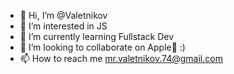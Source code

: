 - 👋 Hi, I’m @Valetnikov
- 👀 I’m interested in JS
- 🌱 I’m currently learning Fullstack Dev
- 💞️ I’m looking to collaborate on Apple🍏 :) 
- 📫 How to reach me mr.valetnikov.74@gmail.com

<!---
Valetnikov/Valetnikov is a ✨ special ✨ repository because its `README.md` (this file) appears on your GitHub profile.
You can click the Preview link to take a look at your changes.
--->
